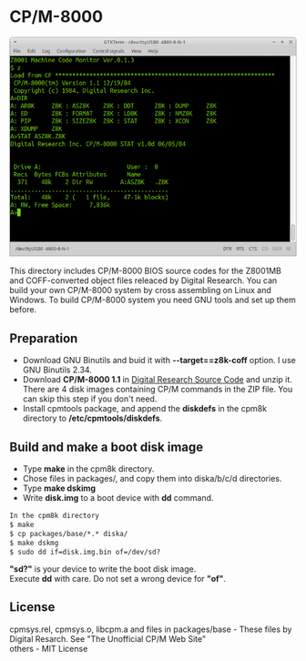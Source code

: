 # CP/M-8000

![CPM8k](./cpm8k-1.png)

This directory includes CP/M-8000 BIOS source codes for the Z8001MB and COFF-converted object files releaced by Digital Research. You can build your own CP/M-8000 system by cross assembling on Linux and Windows. To build CP/M-8000 system you need GNU tools and set up them before.  

## Preparation
* Download GNU Binutils and buid it with **--target==z8k-coff** option. I use GNU Binutils 2.34.
* Download **CP/M-8000 1.1** in [Digital Research Source Code](http://www.cpm.z80.de/source.html) and unzip it. There are 4 disk images containing CP/M commands in the ZIP file. You can skip this step if you don't need.
* Install cpmtools package, and append the **diskdefs** in the cpm8k directory to **/etc/cpmtools/diskdefs**. 

## Build and make a boot disk image
* Type **make** in the cpm8k directory.
* Chose files in packages/, and copy them into diska/b/c/d directories.
* Type **make dskimg**
* Write **disk.img** to a boot device with **dd** command.
 
```
In the cpm8k directory
$ make 
$ cp packages/base/*.* diska/
$ make dskmg
$ sudo dd if=disk.img.bin of=/dev/sd? 
``` 
**"sd?"** is your device to write the boot disk image.  
Execute **dd** with care. Do not set a wrong device for **"of"**.    
   

## License
cpmsys.rel, cpmsys.o, libcpm.a and files in packages/base - These files by Digital Resarch. See "The Unofficial CP/M Web Site"   
others - MIT License
